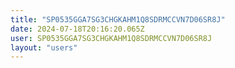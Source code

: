 ```yaml
---
title: "SP0535GGA7SG3CHGKAHM1Q8SDRMCCVN7D06SR8J"
date: 2024-07-18T20:16:20.065Z
user: SP0535GGA7SG3CHGKAHM1Q8SDRMCCVN7D06SR8J
layout: "users"
---
```

    